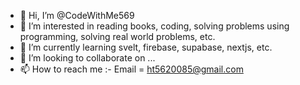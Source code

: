 - 👋 Hi, I’m @CodeWithMe569
- 👀 I’m interested in reading books, coding, solving problems using programming, solving real world problems, etc.
- 🌱 I’m currently learning svelt, firebase, supabase, nextjs, etc.
- 💞️ I’m looking to collaborate on ...
- 📫 How to reach me :- Email = ht5620085@gmail.com

<!---
CodeWithMe569/CodeWithMe569 is a ✨ special ✨ repository because its `README.md` (this file) appears on your GitHub profile.
You can click the Preview link to take a look at your changes.
--->
